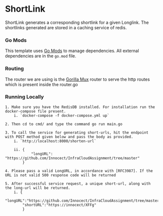 # ShortLink
ShortLink generates a corresponding shortlink for a given Longlink. The shortlinks generated are stored in a caching service of redis.

### Go Mods
This template uses [Go Mods](https://github.com/golang/go/wiki/Modules) to manage dependencies. All 
external dependencies are in the `go.mod` file.
### Routing
The router we are using is the [Gorilla Mux](https://github.com/gorilla/mux) router to serve the http routes which is present inside the router.go


### Running Locally
    1. Make sure you have the RedisDB installed. For installation run the docker-compose file present.
        i. `docker-compose -f docker-compose.yml up` 

    2. Then cd to cmd/ and type the command go run main.go

    3. To call the service for generating short-urls, hit the endpoint with POST method given below and pass the body as provided.
        i. `http://localhost:8000/shorten-url`

        ii. {
                "longURL": "https://github.com/Innocect/InfraCloudAssignment/tree/master"   
            }
    
    4. Please pass a valid LongURL, in accordance with [RFC3987]. If the URL is not valid 500 response code will be returned

    5. After successful service request, a unique short-url, along with the long-url will be returned.
        i. { 
            "longURL":"https://github.com/Innocect/InfraCloudAssignment/tree/master",
            "shortURL":"https://innocect/XFFg"
            }